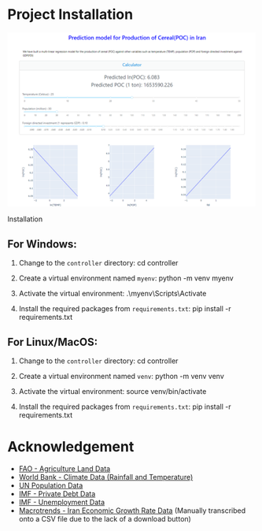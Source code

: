 # Project Installation


![Alt text](image.png)

Installation

## For Windows:

1. Change to the `controller` directory:
cd controller

2. Create a virtual environment named `myenv`:
python -m venv myenv

3. Activate the virtual environment:
.\myenv\Scripts\Activate

4. Install the required packages from `requirements.txt`:
pip install -r requirements.txt


## For Linux/MacOS:

1. Change to the `controller` directory:
cd controller


2. Create a virtual environment named `venv`:
python -m venv venv

3. Activate the virtual environment:
source venv/bin/activate


4. Install the required packages from `requirements.txt`:
pip install -r requirements.txt



# Acknowledgement

- [FAO - Agriculture Land Data](https://www.fao.org/faostat/en/#country/102)
- [World Bank - Climate Data (Rainfall and Temperature)](https://climateknowledgeportal.worldbank.org/country/iran-islamic-rep/climate-data-historical)
- [UN Population Data](https://data.un.org/Data.aspx?q=iran&d=PopDiv&f=variableID%3a12%3bcrID%3a364)
- [IMF - Private Debt Data](https://www.imf.org/external/datamapper/profile/IRN)
- [IMF - Unemployment Data](https://www.imf.org/en/Publications/WEO/weo-database/2023/October/download-entire-database)
- [Macrotrends - Iran Economic Growth Rate Data](https://www.macrotrends.net/countries/IRN/iran/economic-growth-rate) (Manually transcribed onto a CSV file due to the lack of a download button)
